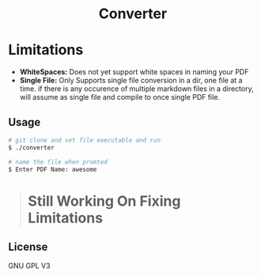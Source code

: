 <h1 align="center">Converter</h1>


# Limitations
- __WhiteSpaces:__ Does not yet support white spaces in naming your PDF
- __Single File:__ Only Supports single file conversion in a dir, one file at a time. if there is any occurence of multiple markdown files in a directory, will assume as single file and compile to once  single PDF file.


## Usage
```bash
# git clone and set file executable and run
$ ./converter

# name the file when promted 
$ Enter PDF Name: awesome

```

> # Still Working On Fixing Limitations 

## License
GNU GPL V3
